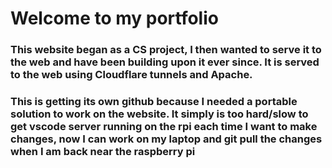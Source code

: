 # Welcome to my portfolio

### This website began as a CS project, I then wanted to serve it to the web and have been building upon it ever since. It is served to the web using Cloudflare tunnels and Apache.

### This is getting its own github because I needed a portable solution to work on the website. It simply is too hard/slow to get vscode server running on the rpi each time I want to make changes, now I can work on my laptop and git pull the changes when I am back near the raspberry pi
